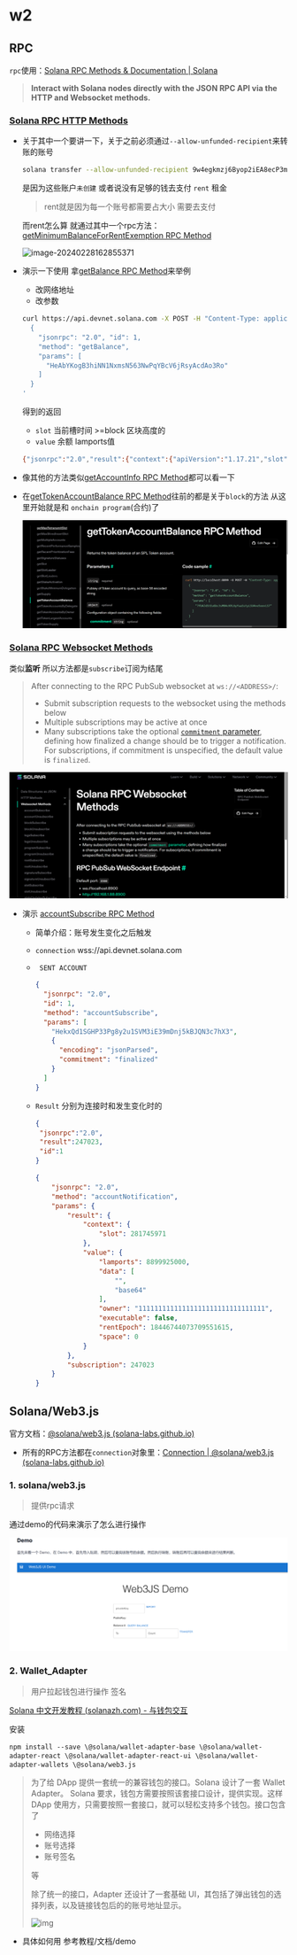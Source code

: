 # w2

## RPC

`rpc`使用：[Solana RPC Methods & Documentation | Solana](https://solana.com/docs/rpc)

> **Interact with Solana nodes directly with the JSON RPC API via the HTTP and Websocket methods.**

###  [Solana RPC HTTP Methods](https://solana.com/docs/rpc/http)

- 关于其中一个要讲一下，关于之前必须通过`--allow-unfunded-recipient`来转账的账号

  ```sh
  solana transfer --allow-unfunded-recipient 9w4egkmzj6Byop2iEA8ecP3m65zVn9ayNFFD1DNSdNPA 0.1 
  ```

  是因为这些账户`未创建` 或者说没有足够的钱去支付 `rent` 租金
  
  > rent就是因为每一个账号都需要占大小 需要去支付
  
  而rent怎么算 就通过其中一个rpc方法：[getMinimumBalanceForRentExemption RPC Method](https://solana.com/docs/rpc/http/getminimumbalanceforrentexemption)
  
  ![image-20240228162855371](D:\web3_code\solana_learn\solanazh\assets\image-20240228162855371.png)
  
- 演示一下使用 拿[getBalance RPC Method](https://solana.com/docs/rpc/http/getbalance)来举例

  - 改网络地址
  - 改参数

  ```sh
  curl https://api.devnet.solana.com -X POST -H "Content-Type: application/json" -d '
    {
      "jsonrpc": "2.0", "id": 1,
      "method": "getBalance",
      "params": [
        "HeAbYKogB3hiNN1NxmsN563NwPqYBcV6jRsyAcdAo3Ro"
      ]
    }
  '
  ```

  得到的返回

  - `slot` 当前槽时间 >=block 区块高度的
  - `value` 余额 lamports值

  ```sh
  {"jsonrpc":"2.0","result":{"context":{"apiVersion":"1.17.21","slot":281732250},"value":411839120},"id":1}
  ```

- 像其他的方法类似[getAccountInfo RPC Method](https://solana.com/docs/rpc/http/getaccountinfo)都可以看一下

- 在[getTokenAccountBalance RPC Method](https://solana.com/docs/rpc/http/gettokenaccountbalance)往前的都是关于`block`的方法 从这里开始就是和 `onchain program`(合约)了

  ![image-20240228164753103](.\assets\image-20240228164753103.png)

### [Solana RPC Websocket Methods](https://solana.com/docs/rpc/websocket)

类似**监听** 所以方法都是`subscribe`订阅为结尾

> After connecting to the RPC PubSub websocket at `ws://<ADDRESS>/`:
>
> - Submit subscription requests to the websocket using the methods below
> - Multiple subscriptions may be active at once
> - Many subscriptions take the optional [`commitment` parameter](https://solana.com/docs/rpc#configuring-state-commitment), defining how finalized a change should be to trigger a notification. For subscriptions, if commitment is unspecified, the default value is `finalized`.

![image-20240228165823617](.\assets\image-20240228165823617.png)

- 演示 [accountSubscribe RPC Method](https://solana.com/docs/rpc/websocket/accountsubscribe)

  - 简单介绍：账号发生变化之后触发

  - `connection` wss://api.devnet.solana.com

  - ` SENT ACCOUNT` 

    ```json
    {
      "jsonrpc": "2.0",
      "id": 1,
      "method": "accountSubscribe",
      "params": [
        "HekxQd1SGHP33Pg8y2u1SVM3iE39mDnj5kBJQN3c7hX3",
        {
          "encoding": "jsonParsed",
          "commitment": "finalized"
        }
      ]
    }
    ```

  - `Result`  分别为连接时和发生变化时的

    ```json
    {
     "jsonrpc":"2.0",
     "result":247023,
     "id":1
    }
    ```

    ```json
    {
        "jsonrpc": "2.0",
        "method": "accountNotification",
        "params": {
            "result": {
                "context": {
                    "slot": 281745971
                },
                "value": {
                    "lamports": 8899925000,
                    "data": [
                        "",
                        "base64"
                    ],
                    "owner": "11111111111111111111111111111111",
                    "executable": false,
                    "rentEpoch": 18446744073709551615,
                    "space": 0
                }
            },
            "subscription": 247023
        }
    }
    ```



## Solana/Web3.js

官方文档：[@solana/web3.js (solana-labs.github.io)](https://solana-labs.github.io/solana-web3.js/)

- 所有的RPC方法都在`connection`对象里：[Connection | @solana/web3.js (solana-labs.github.io)](https://solana-labs.github.io/solana-web3.js/classes/Connection.html)



### 1. solana/web3.js

> 提供rpc请求

通过demo的代码来演示了怎么进行操作

![image-20240229172100636](.\assets\image-20240229172100636.png)

### 2. Wallet_Adapter

> 用户拉起钱包进行操作 签名

[Solana 中文开发教程 (solanazh.com) - 与钱包交互](https://www.solanazh.com/course/3-2)



安装

```solidity
npm install --save \@solana/wallet-adapter-base \@solana/wallet-adapter-react \@solana/wallet-adapter-react-ui \@solana/wallet-adapter-wallets \@solana/web3.js
```

> 为了给 DApp 提供一套统一的兼容钱包的接口。Solana 设计了一套 Wallet Adapter。 Solana 要求，钱包方需要按照该套接口设计，提供实现。这样 DApp 使用方，只需要按照一套接口，就可以轻松支持多个钱包。接口包含了
>
> - 网络选择
> - 账号选择
> - 账号签名
>
> 等
>
> 除了统一的接口，Adapter 还设计了一套基础 UI，其包括了弹出钱包的选择列表，以及链接钱包后的的账号地址显示。
>
> ![img](https://www.solanazh.com/assets/images/wallets_select_ui.png)



- 具体如何用 参考教程/文档/demo

